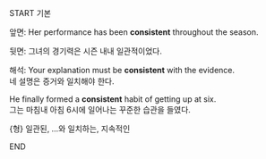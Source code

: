 START
기본

앞면:
Her performance has been **consistent** throughout the season.

뒷면:
그녀의 경기력은 시즌 내내 일관적이었다.

해석:
Your explanation must be **consistent** with the evidence.  
네 설명은 증거와 일치해야 한다.  

He finally formed a **consistent** habit of getting up at six.  
그는 마침내 아침 6시에 일어나는 꾸준한 습관을 들였다.  

{형} 일관된, …와 일치하는, 지속적인
<!--ID: 1746592072332-->
END